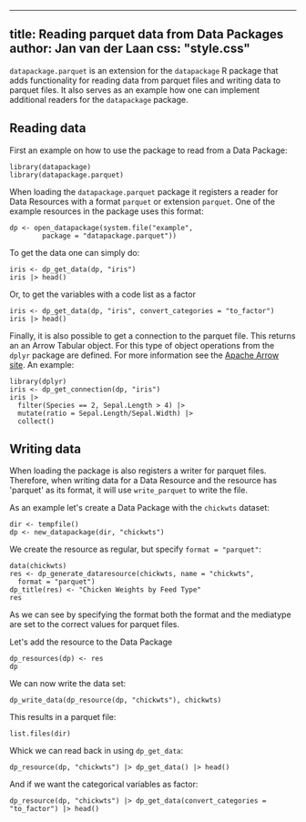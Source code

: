<!--
%\VignetteEngine{simplermarkdown::mdweave_to_html}
%\VignetteIndexEntry{Reading parquet files from Data Packages}
-->

---
title: Reading parquet data from Data Packages
author: Jan van der Laan
css: "style.css"
---

`datapackage.parquet` is an extension for the `datapackage` R package that adds
functionality for reading data from parquet files and writing data to parquet
files.  It also serves as an example how one can implement additional readers
for the `datapackage` package.

## Reading data

First an example on how to use the package to read from a Data Package:

```{.R}
library(datapackage)
library(datapackage.parquet)
```

When loading the `datapackage.parquet` package it registers a reader for Data
Resources with a format `parquet` or extension `parquet`. One of the example
resources in the package uses this format:

```{.R}
dp <- open_datapackage(system.file("example", 
        package = "datapackage.parquet"))
```

To get the data one can simply do:
```{.R}
iris <- dp_get_data(dp, "iris")
iris |> head()
```
Or, to get the variables with a code list as a factor
```{.R}
iris <- dp_get_data(dp, "iris", convert_categories = "to_factor")
iris |> head()
```
Finally, it is also possible to get a connection to the parquet file. This
returns an an Arrow Tabular object. For this type of object operations from the
`dplyr` package are defined. For more information see the 
[Apache Arrow site](https://arrow.apache.org/). An example: 
```{.R}
library(dplyr)
iris <- dp_get_connection(dp, "iris")
iris |> 
  filter(Species == 2, Sepal.Length > 4) |> 
  mutate(ratio = Sepal.Length/Sepal.Width) |>
  collect()
```

## Writing data

When loading the package is also registers a writer for parquet files.
Therefore, when writing data for a Data Resource and the resource has 'parquet'
as its format, it will use `write_parquet` to write the file.

As an example let's create a Data Package with the `chickwts` dataset:

```{.R}
dir <- tempfile()
dp <- new_datapackage(dir, "chickwts")
```

We create the resource as regular, but specify `format = "parquet"`:
```{.R}
data(chickwts)
res <- dp_generate_dataresource(chickwts, name = "chickwts", 
  format = "parquet")
dp_title(res) <- "Chicken Weights by Feed Type"
res
```
As we can see by specifying the format both the format and the mediatype are set
to the correct values for parquet files.

Let's add the resource to the Data Package
```{.R}
dp_resources(dp) <- res
dp
```
We can now write the data set:

```{.R}
dp_write_data(dp_resource(dp, "chickwts"), chickwts)
```

This results in a parquet file:
```{.R}
list.files(dir)
```

Whick we can read back in using `dp_get_data`:
```{.R}
dp_resource(dp, "chickwts") |> dp_get_data() |> head()
```
And if we want the categorical variables as factor:
```{.R}
dp_resource(dp, "chickwts") |> dp_get_data(convert_categories = "to_factor") |> head()
```




